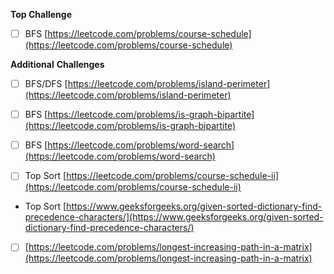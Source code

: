 **Top Challenge**

- [ ]  BFS [https://leetcode.com/problems/course-schedule](https://leetcode.com/problems/course-schedule)

  

**Additional** **Challenges**

- [ ]  BFS/DFS [https://leetcode.com/problems/island-perimeter](https://leetcode.com/problems/island-perimeter)

- [ ]  BFS [https://leetcode.com/problems/is-graph-bipartite](https://leetcode.com/problems/is-graph-bipartite)

- [ ]  BFS [https://leetcode.com/problems/word-search](https://leetcode.com/problems/word-search)

- [ ]  Top Sort [https://leetcode.com/problems/course-schedule-ii](https://leetcode.com/problems/course-schedule-ii)

-   Top Sort [https://www.geeksforgeeks.org/given-sorted-dictionary-find-precedence-characters/](https://www.geeksforgeeks.org/given-sorted-dictionary-find-precedence-characters/)
- [ ]  [https://leetcode.com/problems/longest-increasing-path-in-a-matrix](https://leetcode.com/problems/longest-increasing-path-in-a-matrix)
